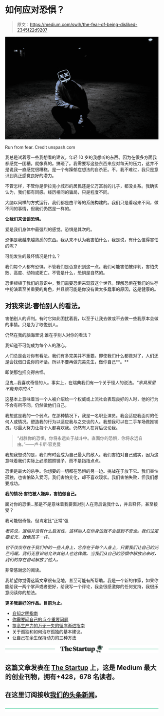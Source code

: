 # 如何应对恐惧？

> 原文：<https://medium.com/swlh/the-fear-of-being-disliked-2345f22d9207>

![](img/1ac80c6880f0224503be3b93a35d13b9.png)

Run from fear. Credit unspash.com

我总是试着写一些我想看的建议。年轻 10 岁的我想听的东西。因为在很多方面我都感觉一团糟。就像真的。搞砸了。我需要写这些东西来应对每天的压力，这并不是说我一直感觉很糟糕，是一个有躁郁症想法的自杀狂。不，我不难过，我只是意识到真正感觉良好的潜力。

不管怎样，不管你是伊拉克小城市的居民还是亿万富翁的儿子，都没关系。我确实认为，我们都有同感。经历相同的骗局，只是程度不同。

大脑以同样的方式运行，我们都是由平等的系统构建的。我们只是看起来不同，做不同的事情，但我们仍然是一样的。

**让我们来谈谈恐惧。**

爱是我们身体中最强烈的感觉。恐惧是其次的。

恐惧是我越来越熟悉的东西。我从来不认为我害怕什么，我是说，有什么值得害怕的呢？

可能发生的最坏情况是什么？

我们每个人都有恐惧。不管我们是否意识到这一点。我们可能害怕被评判，害怕失败、高度、动物或死亡。不管是什么，恐惧是自然的。

恐惧根植于我们的意识中，我们需要恐惧来驾驭这个世界。理解恐惧在我们的生存中扮演着至关重要的角色，并且很可能是你没有做太多蠢事的原因，这是健康的。

## 对我来说:害怕别人的看法。

害怕别人的评判。有时它如此困扰着我，以至于让我去做或不去做一些我原本会做的事情。只是为了取悦别人。

仍然在我的脑海里说:谁在乎别人对你的看法？

我知道不可能成为每个人的甜心。

人们总是会对你有看法。我们有多完美并不重要。即使我们什么都做对了，人们还是会找借口说你的坏话。所以不要再做完美先生，做你自己**。**

即使那包括变得古怪。

见鬼…我喜欢奇怪的人。事实上，在瑞典我们有一个关于怪人的说法。*“家具房里不能有你的人”*

这基本上意味着当一个人被介绍给一个权威或上流社会表现良好的人时，他的行为不会有所不同。仍然做他们自己。

我想这是我的一个弱点。在那种情况下，我是一名职业演员。我会适应我面对的任何人或情况。塑造我的行为以适应我与之交谈的人。我想我可以在二手车场做推销员。尽最大努力让每个人都喜欢我。仍然有人在背后议论我。

> “战胜你的恐惧，你将永远处于战斗中。直面你的恐惧，你将永远自由。”——卢卡斯·容克曼

我想我想说的是，我们有时会成为自己最大的敌人。我们害怕对自己诚实，因为这意味着我们实际上必须照照镜子，而不是指指点点。

恐惧是最大的杀手。你想要的一切都在恐惧的另一边。挑战在于放下它。我们害怕孤独，也害怕坠入爱河。我们害怕变化，却不喜欢现状。我们害怕失败，但我们想要成功。

**我的情况:害怕被人嫌弃，害怕做自己。**

面对你的恐惧…那是不是意味着我要面对别人在背后说我什么，并且释怀，甚至接受？

我可能很奇怪，但肯定比“正常”强

*老实说，退缩并没有什么启发性，这样别人在你身边就不会感到不安全。我们注定要发光，就像孩子一样。*

*它不仅仅存在于我们中的一些人身上，它存在于每个人身上，只要我们让自己的光芒闪耀。我们无意识地允许其他人也这样做。当我们从自己的恐惧中解放出来时，我们的存在自动解放了他人。*

非常感谢您的阅读。

我希望你觉得这篇文章很有见地，甚至可能有所帮助。我是一个新的作家，如果你能给我一两个掌声或者更好，给我写一个评论，我会很感激你的任何支持，我很乐意阅读你的想法。

**更多我最好的作品。目前为止。**

*   [自知之明指南](/swlh/the-guide-to-self-knowledge-656ad7e23a3d)
*   [你需要问自己的 5 个重要问题](/swlh/5-question-to-ask-yourself-everyday-e8cd8a9f5d68)
*   [提高生产力的万无一失的循序渐进指南](/swlh/the-foolproof-step-by-step-guide-to-productivity-a19c44308254)
*   关于孤独和如何治疗孤独的基本建议。
*   让自己在余生保持动力的三种方法

[![](img/308a8d84fb9b2fab43d66c117fcc4bb4.png)](https://medium.com/swlh)

## 这篇文章发表在 [The Startup](https://medium.com/swlh) 上，这是 Medium 最大的创业刊物，拥有+428，678 名读者。

## 在这里订阅接收[我们的头条新闻](https://growthsupply.com/the-startup-newsletter/)。

[![](img/b0164736ea17a63403e660de5dedf91a.png)](https://medium.com/swlh)